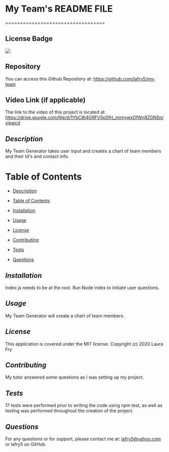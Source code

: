 # My Team's README FILE
==================================

## License Badge
![](https://img.shields.io/badge/license-MIT-blue)

## Repository
You can access this Github Repository at: https://github.com/lafry5/my-team

## Video Link (if applicable)
The link to the video of this project is located at: https://drive.google.com/file/d/1YbC8t4GRFV5p5fH_mimywxOfWn8ZGNSn/viewcd

## *Description*
My Team Generator takes user input and creates a chart of team members and their Id's and contact info.

# Table of Contents
* [Description](#description)
+ [Table of Contents](#table-of-contents)
- [Installation](#installation)
* [Usage](#usage)
+ [License](#license)
- [Contributing](#contributing)
* [Tests](#tests)
+ [Questions](#questions)

## *Installation*
Index.js needs to be at the root. Run Node index to initiate user questions.

## *Usage*
My Team Generator will create a chart of team members.

## *License*
This application is covered under the MIT license. Copyright (c) 2020 Laura Fry

## *Contributing*
My tutor answered some questions as I was setting up my project.

## *Tests*
17 tests were performed prior to writing the code using npm test, as well as testing was performed throughout the creation of the project.

## *Questions*
For any questions or for support, please contact me at: lafry5@yahoo.com or lafry5 on GitHub.
